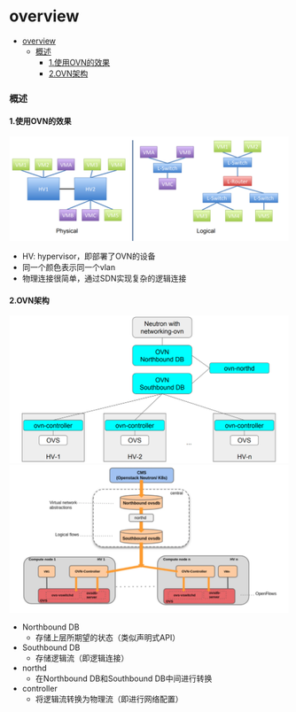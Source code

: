 # overview

<!-- @import "[TOC]" {cmd="toc" depthFrom=1 depthTo=6 orderedList=false} -->
<!-- code_chunk_output -->

- [overview](#overview)
    - [概述](#概述)
      - [1.使用OVN的效果](#1使用ovn的效果)
      - [2.OVN架构](#2ovn架构)

<!-- /code_chunk_output -->

### 概述

#### 1.使用OVN的效果
![](./imgs/overview_01.png)
* HV: hypervisor，即部署了OVN的设备
* 同一个颜色表示同一个vlan
* 物理连接很简单，通过SDN实现复杂的逻辑连接

#### 2.OVN架构
![](./imgs/overview_02.png)
![](./imgs/overview_03.png)

* Northbound DB
  * 存储上层所期望的状态（类似声明式API）
* Southbound DB
  * 存储逻辑流（即逻辑连接）
* northd
  * 在Northbound DB和Southbound DB中间进行转换
* controller
  * 将逻辑流转换为物理流（即进行网络配置）
